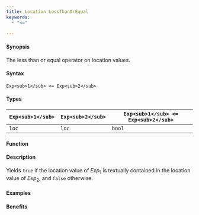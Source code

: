 ```yaml
---
title: Location LessThanOrEqual
keywords:
  - "<="

---
```


#### Synopsis

The less than or equal operator on location values.

#### Syntax

`Exp<sub>1</sub> <= Exp<sub>2</sub>`

#### Types


| `Exp<sub>1</sub>` | `Exp<sub>2</sub>` | `Exp<sub>1</sub> <= Exp<sub>2</sub>`  |
| --- | --- | --- |
| `loc`     |  `loc`    | `bool`                |


#### Function

#### Description

Yields `true` if the location value of _Exp_<sub>1</sub> is textually contained
in the location value of _Exp_<sub>2</sub>, and `false` otherwise.

#### Examples

#### Benefits


